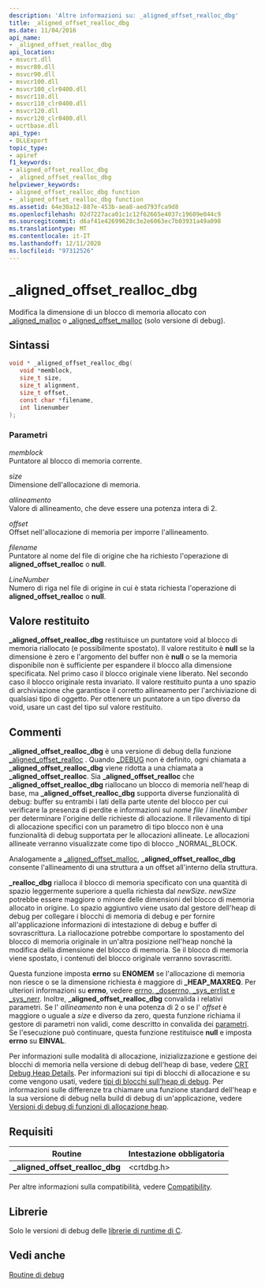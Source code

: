 ```yaml
---
description: 'Altre informazioni su: _aligned_offset_realloc_dbg'
title: _aligned_offset_realloc_dbg
ms.date: 11/04/2016
api_name:
- _aligned_offset_realloc_dbg
api_location:
- msvcrt.dll
- msvcr80.dll
- msvcr90.dll
- msvcr100.dll
- msvcr100_clr0400.dll
- msvcr110.dll
- msvcr110_clr0400.dll
- msvcr120.dll
- msvcr120_clr0400.dll
- ucrtbase.dll
api_type:
- DLLExport
topic_type:
- apiref
f1_keywords:
- aligned_offset_realloc_dbg
- _aligned_offset_realloc_dbg
helpviewer_keywords:
- aligned_offset_realloc_dbg function
- _aligned_offset_realloc_dbg function
ms.assetid: 64e30a12-887e-453b-aea8-aed793fca9d8
ms.openlocfilehash: 02d7227aca01c1c12f62665e4037c19609e044c9
ms.sourcegitcommit: d6af41e42699628c3e2e6063ec7b03931a49a098
ms.translationtype: MT
ms.contentlocale: it-IT
ms.lasthandoff: 12/11/2020
ms.locfileid: "97312526"
---
```

# <a name="_aligned_offset_realloc_dbg"></a>_aligned_offset_realloc_dbg

Modifica la dimensione di un blocco di memoria allocato con [_aligned_malloc](aligned-malloc.md) o [_aligned_offset_malloc](aligned-offset-malloc.md) (solo versione di debug).

## <a name="syntax"></a>Sintassi

```C
void * _aligned_offset_realloc_dbg(
   void *memblock,
   size_t size,
   size_t alignment,
   size_t offset,
   const char *filename,
   int linenumber
);
```

### <a name="parameters"></a>Parametri

*memblock*<br/>
Puntatore al blocco di memoria corrente.

*size*<br/>
Dimensione dell'allocazione di memoria.

*allineamento*<br/>
Valore di allineamento, che deve essere una potenza intera di 2.

*offset*<br/>
Offset nell'allocazione di memoria per imporre l'allineamento.

*filename*<br/>
Puntatore al nome del file di origine che ha richiesto l'operazione di **aligned_offset_realloc** o **null**.

*LineNumber*<br/>
Numero di riga nel file di origine in cui è stata richiesta l'operazione di **aligned_offset_realloc** o **null**.

## <a name="return-value"></a>Valore restituito

**_aligned_offset_realloc_dbg** restituisce un puntatore void al blocco di memoria riallocato (e possibilmente spostato). Il valore restituito è **null** se la dimensione è zero e l'argomento del buffer non è **null** o se la memoria disponibile non è sufficiente per espandere il blocco alla dimensione specificata. Nel primo caso il blocco originale viene liberato. Nel secondo caso il blocco originale resta invariato. Il valore restituito punta a uno spazio di archiviazione che garantisce il corretto allineamento per l'archiviazione di qualsiasi tipo di oggetto. Per ottenere un puntatore a un tipo diverso da void, usare un cast del tipo sul valore restituito.

## <a name="remarks"></a>Commenti

**_aligned_offset_realloc_dbg** è una versione di debug della funzione [_aligned_offset_realloc](aligned-offset-realloc.md) . Quando [_DEBUG](../../c-runtime-library/debug.md) non è definito, ogni chiamata a **_aligned_offset_realloc_dbg** viene ridotta a una chiamata a **_aligned_offset_realloc**. Sia **_aligned_offset_realloc** che **_aligned_offset_realloc_dbg** riallocano un blocco di memoria nell'heap di base, ma **_aligned_offset_realloc_dbg** supporta diverse funzionalità di debug: buffer su entrambi i lati della parte utente del blocco per cui verificare la presenza di perdite e informazioni sul *nome file* / *lineNumber* per determinare l'origine delle richieste di allocazione. Il rilevamento di tipi di allocazione specifici con un parametro di tipo blocco non è una funzionalità di debug supportata per le allocazioni allineate. Le allocazioni allineate verranno visualizzate come tipo di blocco _NORMAL_BLOCK.

Analogamente a [_aligned_offset_malloc](aligned-offset-malloc.md), **_aligned_offset_realloc_dbg** consente l'allineamento di una struttura a un offset all'interno della struttura.

**_realloc_dbg** rialloca il blocco di memoria specificato con una quantità di spazio leggermente superiore a quella richiesta dal *newSize*. *newSize* potrebbe essere maggiore o minore delle dimensioni del blocco di memoria allocato in origine. Lo spazio aggiuntivo viene usato dal gestore dell'heap di debug per collegare i blocchi di memoria di debug e per fornire all'applicazione informazioni di intestazione di debug e buffer di sovrascrittura. La riallocazione potrebbe comportare lo spostamento del blocco di memoria originale in un'altra posizione nell'heap nonché la modifica della dimensione del blocco di memoria. Se il blocco di memoria viene spostato, i contenuti del blocco originale verranno sovrascritti.

Questa funzione imposta **errno** su **ENOMEM** se l'allocazione di memoria non riesce o se la dimensione richiesta è maggiore di **_HEAP_MAXREQ**. Per ulteriori informazioni su **errno**, vedere [errno, _doserrno, _sys_errlist e _sys_nerr](../../c-runtime-library/errno-doserrno-sys-errlist-and-sys-nerr.md). Inoltre, **_aligned_offset_realloc_dbg** convalida i relativi parametri. Se l' *allineamento* non è una potenza di 2 o se l' *offset* è maggiore o uguale a *size* e diverso da zero, questa funzione richiama il gestore di parametri non validi, come descritto in convalida dei [parametri](../../c-runtime-library/parameter-validation.md). Se l'esecuzione può continuare, questa funzione restituisce **null** e imposta **errno** su **EINVAL**.

Per informazioni sulle modalità di allocazione, inizializzazione e gestione dei blocchi di memoria nella versione di debug dell'heap di base, vedere [CRT Debug Heap Details](/visualstudio/debugger/crt-debug-heap-details). Per informazioni sui tipi di blocchi di allocazione e su come vengono usati, vedere [tipi di blocchi sull'heap di debug](/visualstudio/debugger/crt-debug-heap-details). Per informazioni sulle differenze tra chiamare una funzione standard dell'heap e la sua versione di debug nella build di debug di un'applicazione, vedere [Versioni di debug di funzioni di allocazione heap](/visualstudio/debugger/debug-versions-of-heap-allocation-functions).

## <a name="requirements"></a>Requisiti

|Routine|Intestazione obbligatoria|
|-------------|---------------------|
|**_aligned_offset_realloc_dbg**|\<crtdbg.h>|

Per altre informazioni sulla compatibilità, vedere [Compatibility](../../c-runtime-library/compatibility.md).

## <a name="libraries"></a>Librerie

Solo le versioni di debug delle [librerie di runtime di C](../../c-runtime-library/crt-library-features.md).

## <a name="see-also"></a>Vedi anche

[Routine di debug](../../c-runtime-library/debug-routines.md)<br/>
